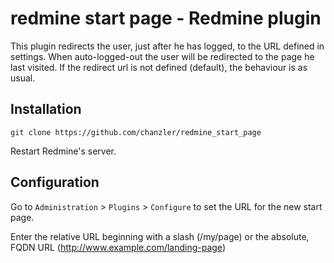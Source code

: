 # redmine start page - Redmine plugin

This plugin redirects the user, just after he has logged, to the URL defined in settings. When auto-logged-out the user will be redirected to the page he last visited. If the redirect url is not defined (default), the behaviour is as usual.

## Installation

    git clone https://github.com/chanzler/redmine_start_page

Restart Redmine's server.

## Configuration

Go to `Administration` > `Plugins` > `Configure` to set the URL for the new start page.

Enter the relative URL beginning with a slash (/my/page) or the absolute, FQDN URL (http://www.example.com/landing-page)
